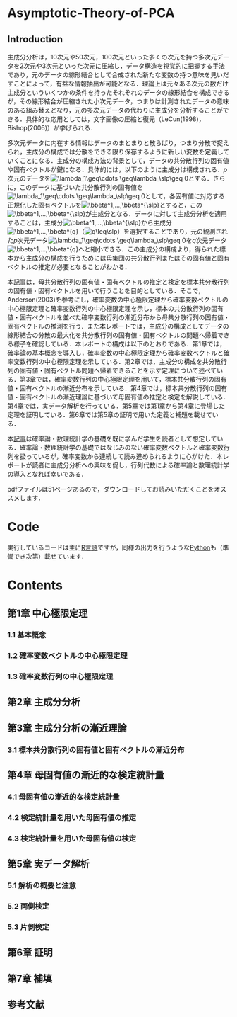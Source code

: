 # Asymptotic-Theory-of-PCA
## Introduction
主成分分析は，10次元や50次元，100次元といった多くの次元を持つ多次元データを2次元や3次元といった次元に圧縮し，データ構造を視覚的に把握する手法であり，元のデータの線形結合として合成された新たな変数の持つ意味を見いだすことによって，有益な情報抽出が可能となる．理論上は元々ある次元の数だけ主成分といういくつかの条件を持ったそれぞれのデータの線形結合を構成できるが，その線形結合が圧縮された小次元データ，つまりは計測されたデータの意味のある組み替えとなり，元の多次元データの代わりに主成分を分析することができる．具体的な応用としては，文字画像の圧縮と復元（LeCun(1998)，Bishop(2006)）が挙げられる．

多次元データに内在する情報はデータのまとまりと散らばり，つまり分散で捉えられ，主成分の構成では分散をできる限り保存するように新しい変数を定義していくことになる．主成分の構成方法の背景として，データの共分散行列の固有値や固有ベクトルが鍵になる．具体的には，以下のように主成分は構成される．*p*次元のデータを![\lambda_1\geq\cdots \geq\lambda_\slp\geq 0](https://latex.codecogs.com/gif.latex?\boldsymbol{X})とする．さらに，このデータに基づいた共分散行列の固有値を![\lambda_1\geq\cdots \geq\lambda_\slp\geq 0](https://latex.codecogs.com/gif.latex?\lambda_1\geq\cdots\geq\lambda_p\geq0)として，各固有値に対応する正規化した固有ベクトルを![\bbeta^1,...,\bbeta^{\slp}](https://latex.codecogs.com/gif.latex?\boldsymbol{\beta}^1,...,\boldsymbol{\beta}^{p})とすると，この![\bbeta^1,...,\bbeta^{\slp}](https://latex.codecogs.com/gif.latex?\boldsymbol{\beta}^1,...,\boldsymbol{\beta}^{p})が主成分となる．データに対して主成分分析を適用することは，主成分![\bbeta^1,...,\bbeta^{\slp}](https://latex.codecogs.com/gif.latex?\boldsymbol{\beta}^1,...,\boldsymbol{\beta}^{p})から主成分![\bbeta^1,...,\bbeta^{q}](https://latex.codecogs.com/gif.latex?\boldsymbol{\beta}^1,...,\boldsymbol{\beta}^{q})（![q\leq\slp](https://latex.codecogs.com/gif.latex?q\leq\textit{p})）を選択することであり，元の観測された*p*次元データ![\lambda_1\geq\cdots \geq\lambda_\slp\geq 0](https://latex.codecogs.com/gif.latex?\boldsymbol{X})を*q*次元データ![\bbeta^1,...,\bbeta^{q}](https://latex.codecogs.com/gif.latex?(\boldsymbol{\beta}^{1'}\boldsymbol{X},...,\boldsymbol{\beta}^{q'}\boldsymbol{X})')へと縮小できる．この主成分の構成より，得られた標本から主成分の構成を行うためには母集団の共分散行列またはその固有値と固有ベクトルの推定が必要となることがわかる．

本[記事]([https://github.com/ShoShohh/T.W.Anderson-2003-_Hypo/blob/main/Anderson(2003)_Hypo.pdf](https://github.com/ShoShohh/Asymptotic-Theory-of-PCA/blob/main/Asymptotic%20Theory%20of%20PCA.pdf))は，母共分散行列の固有値・固有ベクトルの推定と検定を標本共分散行列の固有値・固有ベクトルを用いて行うことを目的としている．そこで，Anderson(2003)を参考にし，確率変数の中心極限定理から確率変数ベクトルの中心極限定理と確率変数行列の中心極限定理を示し，標本の共分散行列の固有値・固有ベクトルを並べた確率変数行列の漸近分布から母共分散行列の固有値・固有ベクトルの推測を行う．また本レポートでは，主成分の構成としてデータの線形結合の分散の最大化を共分散行列の固有値・固有ベクトルの問題へ帰着できる様子を確認している．本レポートの構成は以下のとおりである．第1章では，確率論の基本概念を導入し，確率変数の中心極限定理から確率変数ベクトルと確率変数行列の中心極限定理を示している．第2章では，主成分の構成を共分散行列の固有値・固有ベクトル問題へ帰着できることを示す定理について述べている．第3章では，確率変数行列の中心極限定理を用いて，標本共分散行列の固有値・固有ベクトルの漸近分布を示している．第4章では，標本共分散行列の固有値・固有ベクトルの漸近理論に基づいて母固有値の推定と検定を解説している．第4章では，実データ解析を行っている．第5章では第1章から第4章に登場した定理を証明している．第6章では第5章の証明で用いた定義と補題を載せている．

本[記事]([https://github.com/ShoShohh/T.W.Anderson-2003-_Hypo/blob/main/Anderson(2003)_Hypo.pdf](https://github.com/ShoShohh/Asymptotic-Theory-of-PCA/blob/main/Asymptotic%20Theory%20of%20PCA.pdf))は確率論・数理統計学の基礎を既に学んだ学生を読者として想定している．確率論・数理統計学の基礎ではなじみのない確率変数ベクトルと確率変数行列を扱っているが，確率変数から連続して読み進められるように心がけた．本レポートが読者に主成分分析への興味を促し，行列代数による確率論と数理統計学の導入となれば幸いである．

pdfファイルは51ページあるので，ダウンロードしてお読みいただくことをオススメします．

# Code
実行しているコードは主に[R言語](https://github.com/ShoShohh/Asymptotic-Theory-of-PCA/tree/main/with%20R)ですが，同様の出力を行うような[Python]()も（準備でき次第）載せています．

# Contents
## 第1章 中心極限定理
### 1.1 基本概念
### 1.2 確率変数ベクトルの中心極限定理
### 1.3 確率変数行列の中心極限定理
## 第2章 主成分分析
## 第3章 主成分分析の漸近理論
### 3.1 標本共分散行列の固有値と固有ベクトルの漸近分布
## 第4章 母固有値の漸近的な検定統計量
### 4.1 母固有値の漸近的な検定統計量
### 4.2 検定統計量を用いた母固有値の推定
### 4.3 検定統計量を用いた母固有値の検定
## 第5章 実データ解析
### 5.1 解析の概要と注意
### 5.2 両側検定
### 5.3 片側検定
## 第6章 証明
## 第7章 補填
## 参考文献
